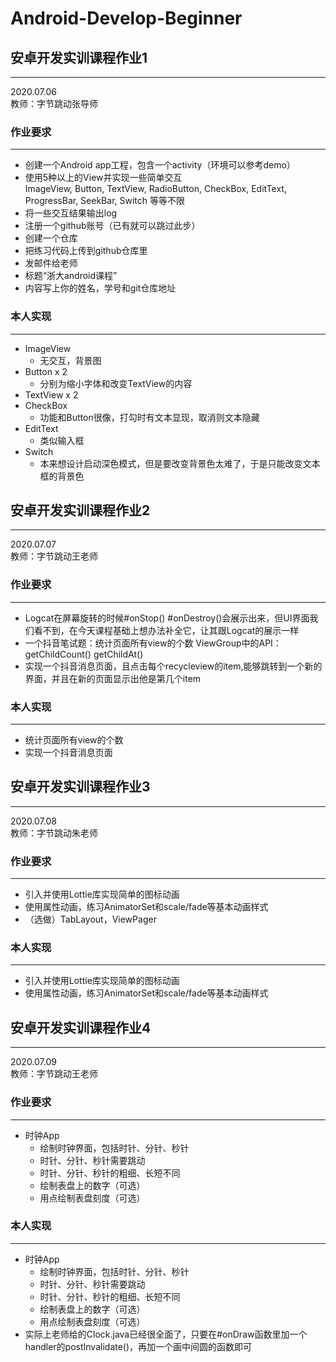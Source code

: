 # Android-Develop-Beginner
## 安卓开发实训课程作业1
----
2020.07.06  
教师：字节跳动张导师

### 作业要求
----
* 创建一个Android app工程，包含一个activity（环境可以参考demo）
* 使用5种以上的View并实现一些简单交互  
    ImageView, Button, TextView, RadioButton, CheckBox, EditText, ProgressBar, SeekBar, Switch 等等不限
* 将一些交互结果输出log
* 注册一个github账号（已有就可以跳过此步）
* 创建一个仓库
* 把练习代码上传到github仓库里
* 发邮件给老师
* 标题“浙大android课程”
* 内容写上你的姓名，学号和git仓库地址  

### 本人实现
----
* ImageView  
    - 无交互，背景图
* Button x 2  
    - 分别为缩小字体和改变TextView的内容
* TextView x 2
* CheckBox  
    - 功能和Button很像，打勾时有文本显现，取消则文本隐藏
* EditText  
    - 类似输入框
* Switch  
    - 本来想设计启动深色模式，但是要改变背景色太难了，于是只能改变文本框的背景色

## 安卓开发实训课程作业2
----
2020.07.07  
教师：字节跳动王老师

### 作业要求
----
* Logcat在屏幕旋转的时候#onStop() #onDestroy()会展示出来，但UI界面我们看不到，在今天课程基础上想办法补全它，让其跟Logcat的展示一样
* ⼀个抖⾳笔试题：统计⻚⾯所有view的个数 ViewGroup中的API：getChildCount() getChildAt()
* 实现⼀个抖⾳消息⻚⾯，且点击每个recycleview的item,能够跳转到⼀个新的界⾯，并且在新的⻚⾯显示出他是第⼏个item

### 本人实现
----
* 统计⻚⾯所有view的个数
* 实现⼀个抖⾳消息⻚⾯

## 安卓开发实训课程作业3
----
2020.07.08  
教师：字节跳动朱老师

### 作业要求
----
* 引入并使用Lottie库实现简单的图标动画
* 使用属性动画，练习AnimatorSet和scale/fade等基本动画样式
* （选做）TabLayout，ViewPager

### 本人实现
----
* 引入并使用Lottie库实现简单的图标动画
* 使用属性动画，练习AnimatorSet和scale/fade等基本动画样式

## 安卓开发实训课程作业4
----
2020.07.09  
教师：字节跳动王老师

### 作业要求
----
* 时钟App
    - 绘制时钟界面，包括时针、分针、秒针
    - 时针、分针、秒针需要跳动
    - 时针、分针、秒针的粗细、长短不同
    - 绘制表盘上的数字（可选）
    - 用点绘制表盘刻度（可选）
    
### 本人实现
----
* 时钟App
    - 绘制时钟界面，包括时针、分针、秒针
    - 时针、分针、秒针需要跳动
    - 时针、分针、秒针的粗细、长短不同
    - 绘制表盘上的数字（可选）
    - 用点绘制表盘刻度（可选）
* 实际上老师给的Clock.java已经很全面了，只要在#onDraw函数里加一个handler的postInvalidate()，再加一个画中间圆的函数即可
